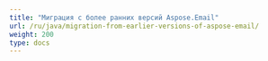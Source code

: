 ```yaml
---
title: "Миграция с более ранних версий Aspose.Email"
url: /ru/java/migration-from-earlier-versions-of-aspose-email/
weight: 200
type: docs
---
```



